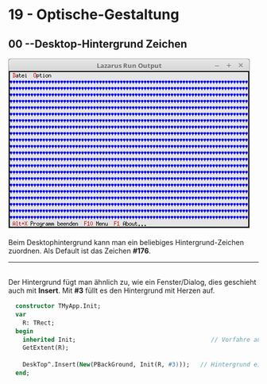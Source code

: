 # 19 - Optische-Gestaltung
## 00 --Desktop-Hintergrund Zeichen

<img src="image.png" alt="Selfhtml"><br><br>
Beim Desktophintergrund kann man ein beliebiges Hintergrund-Zeichen zuordnen. Als Default ist das Zeichen <b>#176</b>.
<hr><br>
Der Hintergrund fügt man ähnlich zu, wie ein Fenster/Dialog, dies geschieht auch mit <b>Insert</b>.
Mit <b>#3</b> füllt es den Hintergrund mit Herzen auf.

```pascal
  constructor TMyApp.Init;
  var
    R: TRect;
  begin
    inherited Init;                                      // Vorfahre aufrufen
    GetExtent(R);

    DeskTop^.Insert(New(PBackGround, Init(R, #3)));   // Hintergrund einfügen.
  end;
```


